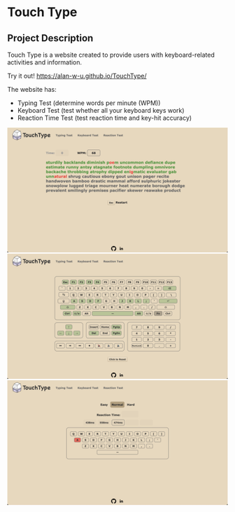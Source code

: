 # Touch Type

## Project Description

Touch Type is a website created to provide users with keyboard-related activities and information.

Try it out! https://alan-w-u.github.io/TouchType/ 

The website has:
- Typing Test (determine words per minute (WPM))
- Keyboard Test (test whether all your keyboard keys work)
- Reaction Time Test (test reaction time and key-hit accuracy)

<img src="images/typingtest.png" alt="typingtest" />
<img src="images/keyboardtest.png" alt="keyboardtest" />
<img src="images/reactiontest.png" alt="reactiontest" />
